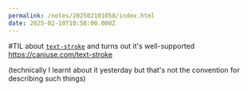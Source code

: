 ```yaml
---
permalink: /notes/202502101058/index.html
date: 2025-02-10T10:58:00.000Z
---
```


#TIL about [`text-stroke`](https://developer.mozilla.org/en-US/docs/Web/CSS/-webkit-text-stroke) and turns out it's well-supported https://caniuse.com/text-stroke

(technically I learnt about it yesterday but that's not the convention for describing such things)